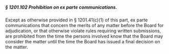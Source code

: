 ##### § 1201.102 Prohibition on ex parte communications. #####

Except as otherwise provided in § 1201.41(c)(1) of this part, ex parte communications that concern the merits of any matter before the Board for adjudication, or that otherwise violate rules requiring written submissions, are prohibited from the time the persons involved know that the Board may consider the matter until the time the Board has issued a final decision on the matter.